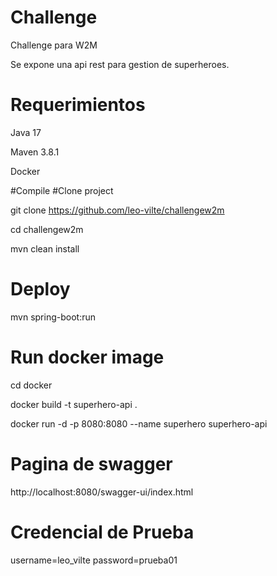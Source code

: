 # Challenge
Challenge para W2M

Se expone una api rest para gestion de superheroes.

# Requerimientos
Java 17

Maven 3.8.1

Docker

#Compile
#Clone project

git clone https://github.com/leo-vilte/challengew2m

cd challengew2m

mvn clean install

# Deploy
mvn spring-boot:run 

# Run docker image
cd docker

docker build -t superhero-api .

docker run -d -p 8080:8080 --name superhero superhero-api

# Pagina de swagger

http://localhost:8080/swagger-ui/index.html

# Credencial de Prueba
username=leo_vilte
password=prueba01
